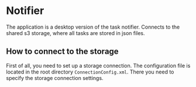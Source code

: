 # Notifier
The application is a desktop version of the task notifier. Connects to the shared s3 storage, where all tasks are stored in json files.

## How to connect to the storage
First of all, you need to set up a storage connection. 
The configuration file is located in the root directory ```ConnectionConfig.xml```. There you need to specify the storage connection settings.